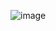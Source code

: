 ![image](https://github.com/Rahul-chaurasiya/Leetcode-Practice-Problem/assets/77222540/67ffdd13-75a1-461b-9304-6851091d20ef)
